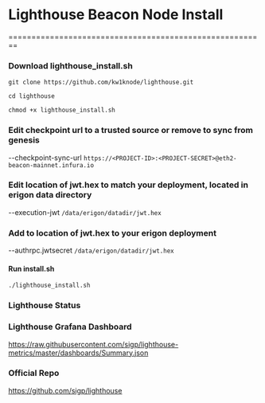 # Lighthouse Beacon Node Install


========================================================
### **Download lighthouse_install.sh** ###
`git clone https://github.com/kw1knode/lighthouse.git`

`cd lighthouse`

`chmod +x lighthouse_install.sh`

### **Edit checkpoint url to a trusted source or remove to sync from genesis** ###

--checkpoint-sync-url `https://<PROJECT-ID>:<PROJECT-SECRET>@eth2-beacon-mainnet.infura.io`

### **Edit location of jwt.hex to match your deployment, located in erigon data directory** ###

--execution-jwt `/data/erigon/datadir/jwt.hex`

### **Add to location of jwt.hex to your erigon deployment** ###

--authrpc.jwtsecret `/data/erigon/datadir/jwt.hex`

#### **Run install.sh**

`./lighthouse_install.sh`

### **Lighthouse Status** ###

### **Lighthouse Grafana Dashboard** ###

https://raw.githubusercontent.com/sigp/lighthouse-metrics/master/dashboards/Summary.json

### **Official Repo** ###

https://github.com/sigp/lighthouse

